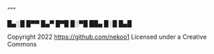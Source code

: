 """



█▄░█ █▀▀ █▄▀ █▀█
█░▀█ ██▄ █░█ █▄█

Copyright 2022 https://github.com/nekoo1
    Licensed under a Creative Commons
